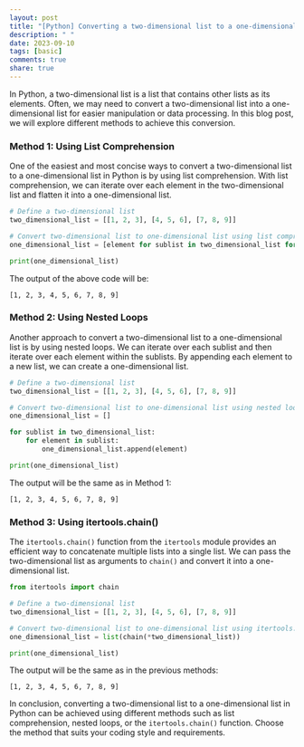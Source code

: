 ```yaml
---
layout: post
title: "[Python] Converting a two-dimensional list to a one-dimensional list in Python"
description: " "
date: 2023-09-10
tags: [basic]
comments: true
share: true
---
```


In Python, a two-dimensional list is a list that contains other lists as its elements. Often, we may need to convert a two-dimensional list into a one-dimensional list for easier manipulation or data processing. In this blog post, we will explore different methods to achieve this conversion.

### Method 1: Using List Comprehension

One of the easiest and most concise ways to convert a two-dimensional list to a one-dimensional list in Python is by using list comprehension. With list comprehension, we can iterate over each element in the two-dimensional list and flatten it into a one-dimensional list.

```python
# Define a two-dimensional list
two_dimensional_list = [[1, 2, 3], [4, 5, 6], [7, 8, 9]]

# Convert two-dimensional list to one-dimensional list using list comprehension
one_dimensional_list = [element for sublist in two_dimensional_list for element in sublist]

print(one_dimensional_list)
```

The output of the above code will be:

```
[1, 2, 3, 4, 5, 6, 7, 8, 9]
```

### Method 2: Using Nested Loops

Another approach to convert a two-dimensional list to a one-dimensional list is by using nested loops. We can iterate over each sublist and then iterate over each element within the sublists. By appending each element to a new list, we can create a one-dimensional list.

```python
# Define a two-dimensional list
two_dimensional_list = [[1, 2, 3], [4, 5, 6], [7, 8, 9]]

# Convert two-dimensional list to one-dimensional list using nested loops
one_dimensional_list = []

for sublist in two_dimensional_list:
    for element in sublist:
        one_dimensional_list.append(element)

print(one_dimensional_list)
```

The output will be the same as in Method 1:

```
[1, 2, 3, 4, 5, 6, 7, 8, 9]
```

### Method 3: Using itertools.chain()

The `itertools.chain()` function from the `itertools` module provides an efficient way to concatenate multiple lists into a single list. We can pass the two-dimensional list as arguments to `chain()` and convert it into a one-dimensional list.

```python
from itertools import chain

# Define a two-dimensional list
two_dimensional_list = [[1, 2, 3], [4, 5, 6], [7, 8, 9]]

# Convert two-dimensional list to one-dimensional list using itertools.chain()
one_dimensional_list = list(chain(*two_dimensional_list))

print(one_dimensional_list)
```

The output will be the same as in the previous methods:

```
[1, 2, 3, 4, 5, 6, 7, 8, 9]
```

In conclusion, converting a two-dimensional list to a one-dimensional list in Python can be achieved using different methods such as list comprehension, nested loops, or the `itertools.chain()` function. Choose the method that suits your coding style and requirements.